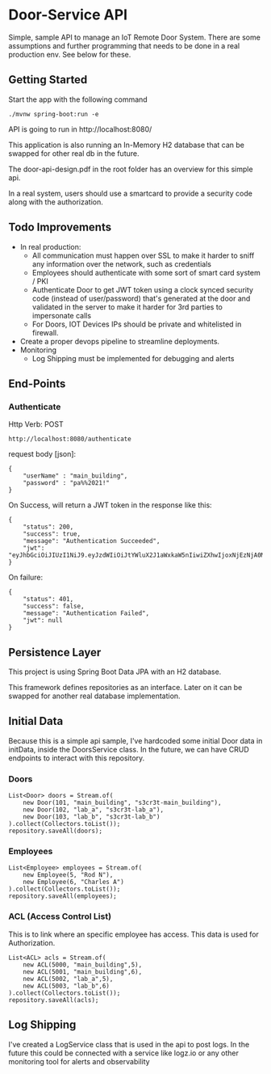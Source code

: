 # Door-Service  API

Simple, sample API to manage an IoT Remote Door System.
There are some assumptions and further programming that needs to be done in a real production env. See below for these. 

## Getting Started

Start the app with the following command

```
./mvnw spring-boot:run -e

```

API is going to run in http://localhost:8080/

This application is also running an In-Memory H2 database that can be swapped for other real db in the future. 

The door-api-design.pdf in the root folder has an overview for this simple api. 

In a real system, users should use a smartcard to provide a security code along with the authorization. 

## Todo Improvements

- In real production: 
  - All communication must happen over SSL to make it harder to sniff any information over the network, such as credentials
  - Employees should authenticate with some sort of smart card system / PKI
  - Authenticate Door to get JWT token using a clock synced security code (instead of user/password) that's generated at the door and validated in the server to make it harder for 3rd parties to impersonate calls
  - For Doors, IOT Devices IPs should be private and whitelisted in firewall.
- Create a proper devops pipeline to streamline deployments. 
- Monitoring
  - Log Shipping must be implemented for debugging and alerts

## End-Points

### Authenticate 

Http Verb: POST

```
http://localhost:8080/authenticate
```

request body [json]:
```
{
    "userName" : "main_building",
    "password" : "pa%%2021!"
}
```

On Success, will return a JWT token in the response like this:

```
{
    "status": 200,
    "success": true,
    "message": "Authentication Succeeded",
    "jwt": "eyJhbGciOiJIUzI1NiJ9.eyJzdWIiOiJtYWluX2J1aWxkaW5nIiwiZXhwIjoxNjEzNjA0MzE0LCJpYXQiOjE2MTM1NjgzMTR9.gX08GK7dJIeqrTV_3HzMudrL3h5f3pOkFFchdqbZSoU"
}
```
On failure:

```
{
    "status": 401,
    "success": false,
    "message": "Authentication Failed",
    "jwt": null
}
```

## Persistence Layer

This project is using Spring Boot Data JPA with an H2 database. 

This framework defines repositories as an interface. Later on it can be swapped for another real database implementation. 

## Initial Data

Because this is a simple api sample, I've hardcoded some initial Door data in initData, inside the DoorsService class. 
In the future, we can have CRUD endpoints to interact with this repository. 

### Doors
```
List<Door> doors = Stream.of(
    new Door(101, "main_building", "s3cr3t-main_building"),
    new Door(102, "lab_a", "s3cr3t-lab_a"),
    new Door(103, "lab_b", "s3cr3t-lab_b")
).collect(Collectors.toList());
repository.saveAll(doors);
```

### Employees
```
List<Employee> employees = Stream.of(
    new Employee(5, "Rod N"),
    new Employee(6, "Charles A")
).collect(Collectors.toList());
repository.saveAll(employees);
```

### ACL (Access Control List)

This is to link where an specific employee has access. This data is used for Authorization.

```
List<ACL> acls = Stream.of(
    new ACL(5000, "main_building",5),
    new ACL(5001, "main_building",6),
    new ACL(5002, "lab_a",5),
    new ACL(5003, "lab_b",6)
).collect(Collectors.toList());
repository.saveAll(acls);
```

## Log Shipping

I've created a LogService class that is used in the api to post logs. In the future this could be connected with a service like logz.io or any other monitoring tool for alerts and observability

